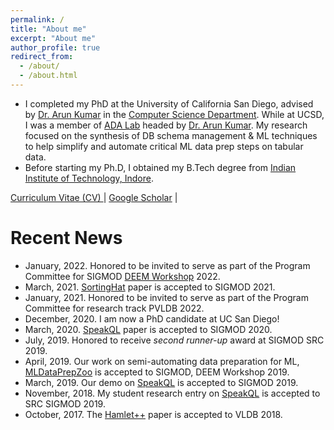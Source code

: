 ```yaml
---
permalink: /
title: "About me"
excerpt: "About me"
author_profile: true
redirect_from: 
  - /about/
  - /about.html
---
```

<!-- <center> <a href = "https://pvn25.github.io/papers/My_CV.pdf"> Curriculum Vitae (CV) </a> | <a href="https://scholar.google.com/citations?user=QsxljNcAAAAJ&hl=en">Google Scholar</a></center> -->

*  I completed my PhD at the University of California San Diego, advised by [Dr. Arun Kumar](http://cseweb.ucsd.edu/~arunkk/) in the [Computer Science Department](http://cse.ucsd.edu/). While at UCSD, I was a member of [ADA Lab](https://adalabucsd.github.io/) headed by [Dr. Arun Kumar](http://cseweb.ucsd.edu/~arunkk/). My research focused on the synthesis of DB schema management & ML techniques to help simplify and automate critical ML data prep steps on tabular data. 
* Before starting my Ph.D, I obtained my B.Tech degree from [Indian Institute of Technology, Indore](http://www.iiti.ac.in/).

<a href = "https://pvn25.github.io/papers/My_CV.pdf"> Curriculum Vitae (CV) </a> | <a href="https://scholar.google.com/citations?user=QsxljNcAAAAJ&hl=en">Google Scholar</a> | 

# Recent News
* January, 2022. Honored to be invited to serve as part of the Program Committee for SIGMOD [DEEM Workshop](http://deem-workshop.org) 2022.
* March, 2021. [SortingHat](https://adalabucsd.github.io/papers/TR_2021_SortingHat.pdf) paper is accepted to SIGMOD 2021.
* January, 2021. Honored to be invited to serve as part of the Program Committee for research track PVLDB 2022.
* December, 2020. I am now a PhD candidate at UC San Diego!
* March, 2020. [SpeakQL](https://adalabucsd.github.io/papers/2020_SpeakQL_SIGMOD.pdf) paper is accepted to SIGMOD 2020.
* July, 2019. Honored to receive <i> second runner-up </i>  award at SIGMOD SRC 2019.
* April, 2019. Our work on semi-automating data preparation for ML, [MLDataPrepZoo](https://adalabucsd.github.io/sortinghat.html) is accepted to SIGMOD, DEEM Workshop 2019.
* March, 2019. Our demo on [SpeakQL](https://adalabucsd.github.io/speakql.html) is accepted to SIGMOD 2019.
* November, 2018. My student research entry on [SpeakQL](https://adalabucsd.github.io/speakql.html) is accepted to SRC SIGMOD 2019.
* October, 2017. The [Hamlet++](https://adalabucsd.github.io/hamlet.html) paper is accepted to VLDB 2018.
